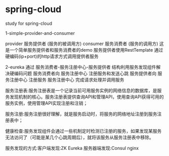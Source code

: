 # spring-cloud
study for spring-cloud

1-simple-provider-and-consumer

provider 服务提供者 (服务的被调用方)
consumer 服务消费者 (服务的调用方)
这是一个简单服务提供者和服务消费者的demo
服务提供者使用RestTemplate 通过硬编码(ip+port)的http请求方式调用提供者服务

2-eureka
通过 服务消费者-服务注册中心-服务提供者 结构利用服务发现组件解决硬编码问题
服务消费者向 服务注册中心 注册服务和发送心跳 
服务提供者向 服务注册中心 注册服务
服务注册中心 完成请求处理并调用服务

服务注册表:服务注册表是一个记录当前可用服务实例的网络信息的数据库，是服务发现机制的核心。服务注册表提供查询API和管理API，使用查询API获得可用的服务实例，使用管理API实现注册和注销；

服务注册:服务注册很好理解，就是服务启动时，将服务的网络地址注册到服务注册表中；

健康检查:服务发现组件会通过一些机制定时检测已注册的服务，如果发现某服务无法访问了（可能是某几个心跳周期后），就将该服务从服务注册表中移除。

服务发现的方式:客户端发现:ZK Eureka 服务器端发现:Consul nginx